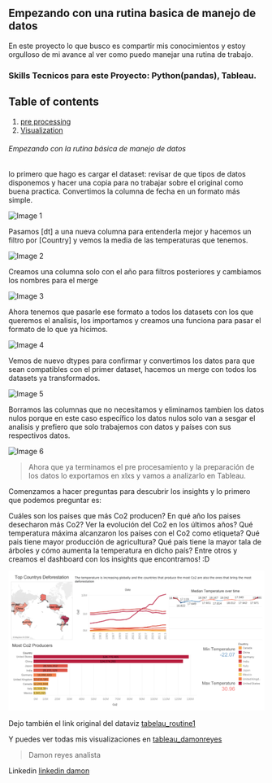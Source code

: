 ## Empezando con una rutina basica de manejo de datos
En este proyecto lo que busco es compartir mis conocimientos y estoy orgulloso de mi avance al ver como puedo manejar una rutina de trabajo.
### Skills Tecnicos para este Proyecto:  Python(pandas), Tableau.

## Table of contents
1. [pre processing](#introduction)
2. [Visualization](#paragraph1)




###### Empezando con la rutina básica de manejo de datos <a name="introduction"></a>
lo primero que hago es cargar el dataset: revisar de que tipos de datos disponemos y hacer una copia para no trabajar sobre el original como buena practica. Convertimos la columna de fecha en un formato más simple.

![Image 1](https://github.com/DamonReyes/Routine_1/blob/main/Screenshots/Screenshot%20(11).png)

Pasamos [dt] a una nueva columna para entenderla mejor y hacemos un filtro por [Country] y vemos la media de las temperaturas que tenemos.

![Image 2](https://github.com/DamonReyes/Routine_1/blob/main/Screenshots/Screenshot%20(12).png)

Creamos una columna solo con el año para filtros posteriores y cambiamos los nombres para el merge

![Image 3](https://github.com/DamonReyes/Routine_1/blob/main/Screenshots/Screenshot%20(13).png)

Ahora tenemos que pasarle ese formato a todos los datasets con los que queremos el analisis, los importamos y creamos una funciona para pasar el formato de lo que ya hicimos.

![Image 4](https://github.com/DamonReyes/Routine_1/blob/main/Screenshots/Screenshot%20(15).png)

Vemos de nuevo dtypes para confirmar y convertimos los datos para que sean compatibles con el primer dataset, hacemos un merge con todos los datasets ya transformados.

![Image 5](https://github.com/DamonReyes/Routine_1/blob/main/Screenshots/Screenshot%20(16).png)

Borramos las columnas que no necesitamos y eliminamos tambien los datos nulos porque en este caso específico los datos nulos solo van a sesgar el analisis y prefiero que solo trabajemos con datos y países con sus respectivos datos.

![Image 6](https://github.com/DamonReyes/Routine_1/blob/main/Screenshots/Screenshot%20(17).png)

> Ahora que ya terminamos el pre procesamiento y la preparación de los datos lo exportamos en xlxs y vamos a analizarlo en Tableau.

Comenzamos a hacer preguntas para descubrir los insights y lo primero que podemos preguntar es: <a name="paragraph1"></a>

Cuáles son los paises que más Co2 producen?
En qué año los paises desecharon más Co2?
Ver la evolución del Co2 en los últimos años?
Qué temperatura máxima alcanzaron los países con el Co2 como etiqueta?
Qué pais tiene mayor producción de agricultura?
Qué país tiene la mayor tala de árboles y cómo aumenta la temperatura en dicho país?
Entre otros y creamos el dashboard con los insights que encontramos! :D

![Image 7](https://github.com/DamonReyes/Portfolio_Projects/blob/main/Screenshots/Dashboard%201.png)

Dejo también el link original del dataviz [tabelau_routine1](https://public.tableau.com/profile/damon.reyes#!/vizhome/routine1/Dashboard1)

Y puedes ver todas mis visualizaciones en [tableau_damonreyes](https://public.tableau.com/profile/damon.reyes#!/)

> Damon reyes analista

Linkedin [linkedin damon](https://www.linkedin.com/in/damon-reyes/)
